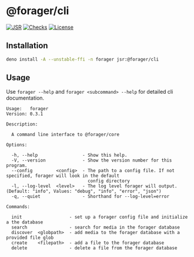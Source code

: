 # @forager/cli
[![JSR](https://jsr.io/badges/@forager/cli)](https://jsr.io/@forager/cli)
[![Checks](https://github.com/andykais/forager/actions/workflows/cli.yml/badge.svg)](https://github.com/andykais/forager/actions/workflows/cli.yml)
[![License](https://img.shields.io/github/license/andykais/forager)](https://github.com/andykais/forager/blob/main/LICENSE)

## Installation
```bash
deno install -A --unstable-ffi -n forager jsr:@forager/cli
```

## Usage
Use `forager --help` and `forager <subcommand> --help` for detailed cli documentation.
```
Usage:   forager
Version: 0.3.1

Description:

  A command line interface to @forager/core

Options:

  -h, --help                 - Show this help.
  -V, --version              - Show the version number for this program.
  --config         <config>  - The path to a config file. If not specified, forager will look in the default
                               config directory
  -l, --log-level  <level>   - The log level forager will output.                                             (Default: "info", Values: "debug", "info", "error", "json")
  -q, --quiet                - Shorthand for --log-level=error

Commands:

  init                  - set up a forager config file and initialize a the database
  search                - search for media in the forager database
  discover  <globpath>  - add media to the forager database with a provided file glob
  create    <filepath>  - add a file to the forager database
  delete                - delete a file from the forager database
```
